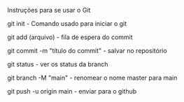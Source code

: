 Instruções para se usar o Git

git init - Comando usado para iniciar o git

git add (arquivo) - fila de espera do commit

git commit -m "título do commit" - salvar no repositório

git status - ver os status da branch

git branch -M "main" - renomear o nome master para main

git push -u origin main - enviar para o github
